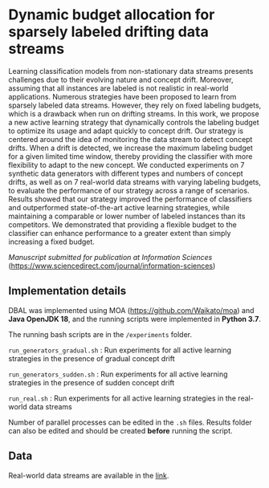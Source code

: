 # Dynamic budget allocation for sparsely labeled drifting data streams

Learning classification models from non-stationary data streams presents challenges due to their evolving nature and concept drift. Moreover, assuming that all instances are labeled is not realistic in real-world applications. Numerous strategies have been proposed to learn from sparsely labeled data streams. However, they rely on fixed labeling budgets, which is a drawback when run on drifting streams. In this work, we propose a new active learning strategy that dynamically controls the labeling budget to optimize its usage and adapt quickly to concept drift. Our strategy is centered around the idea of monitoring the data stream to detect concept drifts. When a drift is detected, we increase the maximum labeling budget for a given limited time window, thereby providing the classifier with more flexibility to adapt to the new concept. We conducted experiments on 7 synthetic data generators with different types and numbers of concept drifts, as well as on 7 real-world data streams with varying labeling budgets, to evaluate the performance of our strategy across a range of scenarios. Results showed that our strategy improved the performance of classifiers and outperformed state-of-the-art active learning strategies, while maintaining a comparable or lower number of labeled instances than its competitors. We demonstrated that providing a flexible budget to the classifier can enhance performance to a greater extent than simply increasing a fixed budget.


*Manuscript submitted for publication at Information Sciences* (https://www.sciencedirect.com/journal/information-sciences)

## Implementation details

DBAL was implemented using MOA (https://github.com/Waikato/moa) and **Java OpenJDK 18**, and the running scripts were implemented in **Python 3.7**. 

The running bash scripts are in the `/experiments` folder. 

`run_generators_gradual.sh` :  Run experiments for all active learning strategies in the presence of gradual concept drift

`run_generators_sudden.sh` :  Run experiments for all active learning strategies in the presence of sudden concept drift

`run_real.sh` :  Run experiments for all active learning strategies in the real-world data streams


Number of parallel processes can be edited in the `.sh` files. Results folder can also be edited and should be created **before** running the script.

## Data

Real-world data streams are available in the [link](https://drive.google.com/drive/folders/1LBi37mzEl_HS3JixbH-PoLndCaTy5_WR?usp=sharing).
